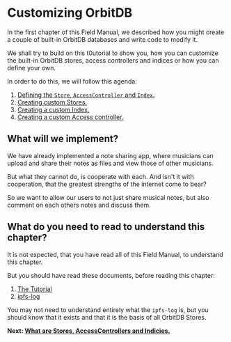 # Customizing OrbitDB
In the first chapter of this Field Manual,
we described how you might create
a couple of built-in OrbitDB databases
and write code to modify it.

We shall try to build on this t0utorial
to show you, how you can customize
the built-in OrbitDB stores, access controllers
and indices or how you can define your own.

In order to do this, we will follow this agenda:

1. [Defining the `Store`, `AccessController` and `Index`.](01_Definitions.md)
2. [Creating custom Stores.](02_AccessController.md)
3. [Creating a custom Index.](03_Store.md)
4. [Creating a custom Access controller.](04_AccessControllers.md)


## What will we implement?
We have already implemented a note sharing app,
where musicians can upload and share their
notes as files and view those of other
musicians.

But what they cannot do, is
cooperate with each.
And isn't it with cooperation,
that the greatest strengths of
the internet come to bear?

So we want to allow our users
to not just share musical notes,
but also comment on each others
notes and discuss them.

## What do you need to read to understand this chapter?
It is not expected, that
you have read all of this Field Manual,
to understand this chapter.

But you should have read these documents, before
reading this chapter:

1. [The Tutorial](../01_Tutorial/00_Introduction.md)
2. [ipfs-log](../03_The_Architecture_of_OrbitDB/02_ipfs-log.md)

You may not need to understand entirely what
the `ipfs-log` is, but you should know that
it exists and that it is the basis of all OrbitDB Stores.

**Next: [What are Stores, AccessControllers and Indicies.](./01_Definitions.md)**

